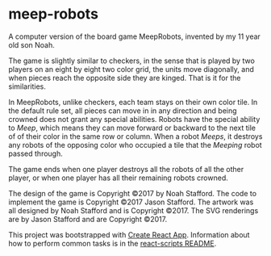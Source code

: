 # meep-robots
A computer version of the board game MeepRobots, invented by my 11 year old son Noah.

The game is slightly similar to checkers, in the sense that is played by two players on an eight by eight two color grid, the units move diagonally, and when pieces reach the opposite side they are kinged. That is it for the similarities.

In MeepRobots, unlike checkers, each team stays on their own color tile. In the default rule set, all pieces can move in in any direction and being crowned does not grant any special abilities. Robots have the special ability to _Meep_, which means they can move forward or backward to the next tile of of their color in the same row or column. When a robot _Meeps_, it destroys any robots of the opposing color who occupied a tile that the _Meeping_ robot passed through.

The game ends when one player destroys all the robots of all the other player, or when one player has all their remaining robots crowned.

The design of the game is Copyright ©2017 by Noah Stafford. The code to implement the game is Copyright ©2017 Jason Stafford. The artwork was all designed by Noah Stafford and is Copyright ©2017. The SVG renderings are by Jason Stafford and are Copyright ©2017.

This project was bootstrapped with [Create React App](https://github.com/facebookincubator/create-react-app). Information about how to perform common tasks is in the [react-scripts README](https://github.com/facebookincubator/create-react-app/blob/master/packages/react-scripts/template/README.md).
